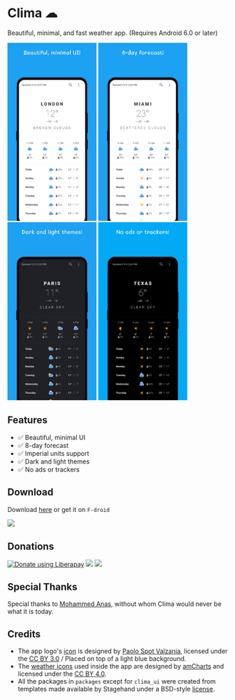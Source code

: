 # Clima ☁

Beautiful, minimal, and fast weather app. (Requires Android 6.0 or later)

<img src="./fastlane/metadata/android/en-US/images/phoneScreenshots/shot_01.png" alt="Beautiful, minimal UI" height="400" width="200"> <img src="./fastlane/metadata/android/en-US/images/phoneScreenshots/shot_02.png" alt="8-day forecast" height="400" width="200"> <img src="./fastlane/metadata/android/en-US/images/phoneScreenshots/shot_03.png" alt="Dark and light themes" height="400" width="200"> <img src="./fastlane/metadata/android/en-US/images/phoneScreenshots/shot_04.png" alt="No ads or trackers" height="400" width="200">

## Features

- :white_check_mark: Beautiful, minimal UI
- :white_check_mark: 8-day forecast
- :white_check_mark: Imperial units support
- :white_check_mark: Dark and light themes
- :white_check_mark: No ads or trackers

## Download

Download [here](https://github.com/PrestoSole/clima/releases) or get it on `F-droid`

<img src="https://fdroid.gitlab.io/artwork/badge/get-it-on.png" height="75">

## Donations

<noscript><a href="https://liberapay.com/lacerte/donate"> <img alt="Donate using Liberapay" src="https://liberapay.com/assets/widgets/donate.svg"></a> </noscript><img src="https://img.shields.io/liberapay/receives/lacerte.svg?logo=liberapay"> <img src="https://img.shields.io/liberapay/goal/lacerte.svg?logo=liberapay">

## Special Thanks

Special thanks to [Mohammed Anas](https://github.com/mhmdanas), without whom Clima would never be what it is today.

## Credits

* The app logo's [icon](https://www.iconfinder.com/iconsets/tiny-weather-1) is designed by [Paolo Spot Valzania](https://linktr.e/paolospotvalzania), licensed under the [CC BY 3.0](https://creativecommons.org/licenses/by/3.0/) / Placed on top of a light blue background.
* The [weather icons](https://www.amcharts.com/free-animated-svg-weather-icons/) used inside the app are designed by [amCharts](https://www.amcharts.com) and licensed under the [CC BY 4.0](https://creativecommons.org/licenses/by/4.0/).
* All the packages in `packages` except for `clima_ui` were created from templates made available by Stagehand under a BSD-style [license](https://github.com/dart-lang/stagehand/blob/master/LICENSE).
